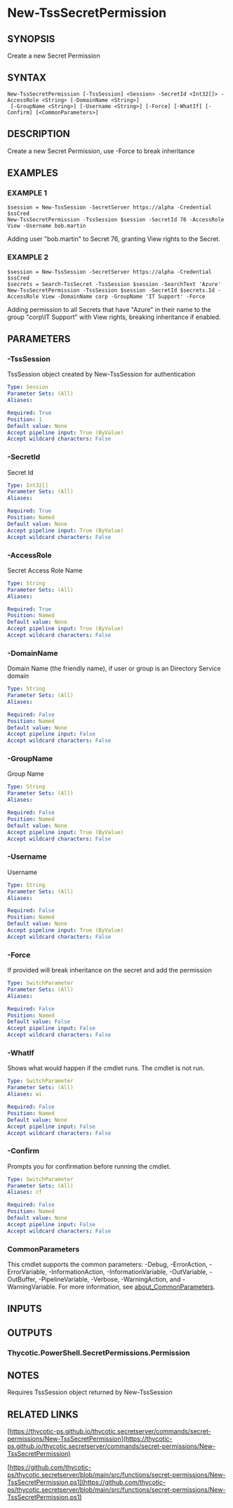 # New-TssSecretPermission

## SYNOPSIS
Create a new Secret Permission

## SYNTAX

```
New-TssSecretPermission [-TssSession] <Session> -SecretId <Int32[]> -AccessRole <String> [-DomainName <String>]
 [-GroupName <String>] [-Username <String>] [-Force] [-WhatIf] [-Confirm] [<CommonParameters>]
```

## DESCRIPTION
Create a new Secret Permission, use -Force to break inheritance

## EXAMPLES

### EXAMPLE 1
```
$session = New-TssSession -SecretServer https://alpha -Credential $ssCred
New-TssSecretPermission -TssSession $session -SecretId 76 -AccessRole View -Username bob.martin
```

Adding user "bob.martin" to Secret 76, granting View rights to the Secret.

### EXAMPLE 2
```
$session = New-TssSession -SecretServer https://alpha -Credential $ssCred
$secrets = Search-TssSecret -TssSession $session -SearchText 'Azure'
New-TssSecretPermission -TssSession $session -SecretId $secrets.Id -AccessRole View -DomainName corp -GroupName 'IT Support' -Force
```

Adding permission to all Secrets that have "Azure" in their name to the group "corp\IT Support" with View rights, breaking inheritance if enabled.

## PARAMETERS

### -TssSession
TssSession object created by New-TssSession for authentication

```yaml
Type: Session
Parameter Sets: (All)
Aliases:

Required: True
Position: 1
Default value: None
Accept pipeline input: True (ByValue)
Accept wildcard characters: False
```

### -SecretId
Secret Id

```yaml
Type: Int32[]
Parameter Sets: (All)
Aliases:

Required: True
Position: Named
Default value: None
Accept pipeline input: True (ByValue)
Accept wildcard characters: False
```

### -AccessRole
Secret Access Role Name

```yaml
Type: String
Parameter Sets: (All)
Aliases:

Required: True
Position: Named
Default value: None
Accept pipeline input: True (ByValue)
Accept wildcard characters: False
```

### -DomainName
Domain Name (the friendly name), if user or group is an Directory Service domain

```yaml
Type: String
Parameter Sets: (All)
Aliases:

Required: False
Position: Named
Default value: None
Accept pipeline input: False
Accept wildcard characters: False
```

### -GroupName
Group Name

```yaml
Type: String
Parameter Sets: (All)
Aliases:

Required: False
Position: Named
Default value: None
Accept pipeline input: True (ByValue)
Accept wildcard characters: False
```

### -Username
Username

```yaml
Type: String
Parameter Sets: (All)
Aliases:

Required: False
Position: Named
Default value: None
Accept pipeline input: True (ByValue)
Accept wildcard characters: False
```

### -Force
If provided will break inheritance on the secret and add the permission

```yaml
Type: SwitchParameter
Parameter Sets: (All)
Aliases:

Required: False
Position: Named
Default value: False
Accept pipeline input: False
Accept wildcard characters: False
```

### -WhatIf
Shows what would happen if the cmdlet runs.
The cmdlet is not run.

```yaml
Type: SwitchParameter
Parameter Sets: (All)
Aliases: wi

Required: False
Position: Named
Default value: None
Accept pipeline input: False
Accept wildcard characters: False
```

### -Confirm
Prompts you for confirmation before running the cmdlet.

```yaml
Type: SwitchParameter
Parameter Sets: (All)
Aliases: cf

Required: False
Position: Named
Default value: None
Accept pipeline input: False
Accept wildcard characters: False
```

### CommonParameters
This cmdlet supports the common parameters: -Debug, -ErrorAction, -ErrorVariable, -InformationAction, -InformationVariable, -OutVariable, -OutBuffer, -PipelineVariable, -Verbose, -WarningAction, and -WarningVariable. For more information, see [about_CommonParameters](http://go.microsoft.com/fwlink/?LinkID=113216).

## INPUTS

## OUTPUTS

### Thycotic.PowerShell.SecretPermissions.Permission
## NOTES
Requires TssSession object returned by New-TssSession

## RELATED LINKS

[https://thycotic-ps.github.io/thycotic.secretserver/commands/secret-permissions/New-TssSecretPermission](https://thycotic-ps.github.io/thycotic.secretserver/commands/secret-permissions/New-TssSecretPermission)

[https://github.com/thycotic-ps/thycotic.secretserver/blob/main/src/functions/secret-permissions/New-TssSecretPermission.ps1](https://github.com/thycotic-ps/thycotic.secretserver/blob/main/src/functions/secret-permissions/New-TssSecretPermission.ps1)

